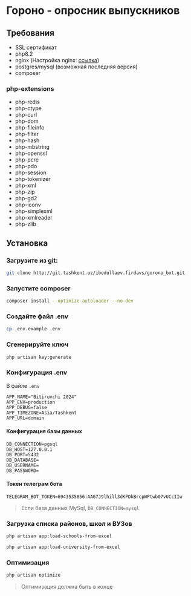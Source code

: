 # Гороно - опросник выпускников

## Требования

- SSL сертификат
- php8.2
- nginx (Настройка nginx: <a href="https://laravel.com/docs/11.x/deployment#nginx">ссылка</a>)
- postgres/mysql (возможная последняя версия)
- composer

### php-extensions

- php-redis
- php-ctype
- php-curl
- php-dom
- php-fileinfo
- php-filter
- php-hash
- php-mbstring
- php-openssl
- php-pcre
- php-pdo
- php-session
- php-tokenizer
- php-xml
- php-zip
- php-gd2
- php-iconv
- php-simplexml
- php-xmlreader
- php-zlib

## Установка

### Загрузите из git:

```bash
git clone http://git.tashkent.uz/ibodullaev.firdavs/gorono_bot.git
```

### Запустите composer

```bash
composer install --optimize-autoloader --no-dev
```

### Создайте файл .env

```bash
cp .env.example .env
```

### Сгенерируйте ключ

```bash
php artisan key:generate
```

### Конфигурация .env

В файле `.env`

```dotenv
APP_NAME="Bitiruvchi 2024"
APP_ENV=production
APP_DEBUG=false
APP_TIMEZONE=Asia/Tashkent
APP_URL=domain
```

#### Конфигурация базы данных

```dotenv
DB_CONNECTION=pgsql
DB_HOST=127.0.0.1
DB_PORT=5432
DB_DATABASE=
DB_USERNAME=
DB_PASSWORD=
```

#### Токен телеграм бота

```dotnev
TELEGRAM_BOT_TOKEN=6943535856:AAG7J9lhill3dKPDkBrcpWPtwb07vUCcIIw
```

> Если база данных MySql, `DB_CONNECTION=mysql`

### Загрузка списка районов, школ и ВУЗов

```bash
php artisan app:load-schools-from-excel
```

```bash
php artisan app:load-university-from-excel
```


### Оптимизация

```bash
php artisan optimize
```
> Оптимизация должна быть в конце
